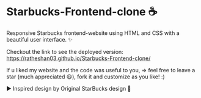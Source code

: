 # Starbucks-Frontend-clone ☕
Responsive Starbucks frontend-website using HTML and CSS with a beautiful user interface. ✨ 

Checkout the link to see the deployed version: https://ratheshan03.github.io/Starbucks-Frontend-clone/ 

If u liked my website and the code was useful to you,
=> feel free to leave a star (much appreciated 😃), fork it and customize as you like! :)

▶️ Inspired design by Original StarBucks design 🙌
